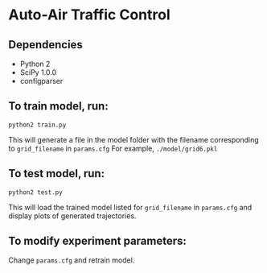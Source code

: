 # Auto-Air Traffic Control

## Dependencies

- Python 2
- SciPy 1.0.0
- configparser

## To train model, run:
`python2 train.py`

This will generate a file in the model folder with the filename corresponding to `grid_filename` in `params.cfg`
For example, `./model/grid6.pkl`

## To test model, run:
`python2 test.py`

This will load the trained model listed for `grid_filename` in `params.cfg` and display plots of generated trajectories. 

## To modify experiment parameters:
Change `params.cfg` and retrain model.
